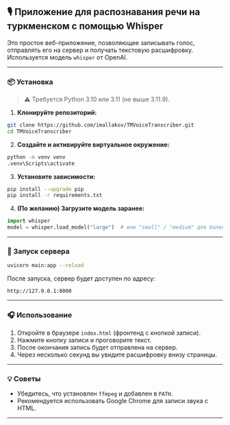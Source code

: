 ## 🎙️ Приложение для распознавания речи на туркменском с помощью Whisper

Это простое веб-приложение, позволяющее записывать голос, отправлять его на сервер и получать текстовую расшифровку. Используется модель `whisper` от OpenAI.

---

### 📦 Установка

> ⚠️ Требуется Python 3.10 или 3.11 (не выше 3.11.9).

1. **Клонируйте репозиторий:**

```bash
git clone https://github.com/imallakov/TMVoiceTranscriber.git
cd TMVoiceTranscriber
```

2. **Создайте и активируйте виртуальное окружение:**

```bash
python -m venv venv
.venv\Scripts\activate
```

3. **Установите зависимости:**

```bash
pip install --upgrade pip
pip install -r requirements.txt
```

4. **(По желанию) Загрузите модель заранее:**

```python
import whisper
model = whisper.load_model("large")  # или "small" / "medium" для более лёгкой модели
```

---

### 🚀 Запуск сервера

```bash
uvicorn main:app --reload
```

После запуска, сервер будет доступен по адресу:

```
http://127.0.0.1:8000
```

---

### 🎧 Использование

1. Откройте в браузере `index.html` (фронтенд с кнопкой записи).
2. Нажмите кнопку записи и проговорите текст.
3. После окончания запись будет отправлена на сервер.
4. Через несколько секунд вы увидите расшифровку внизу страницы.

---

### 💡 Советы

- Убедитесь, что установлен `ffmpeg` и добавлен в `PATH`.
- Рекомендуется использовать Google Chrome для записи звука с HTML.

---
